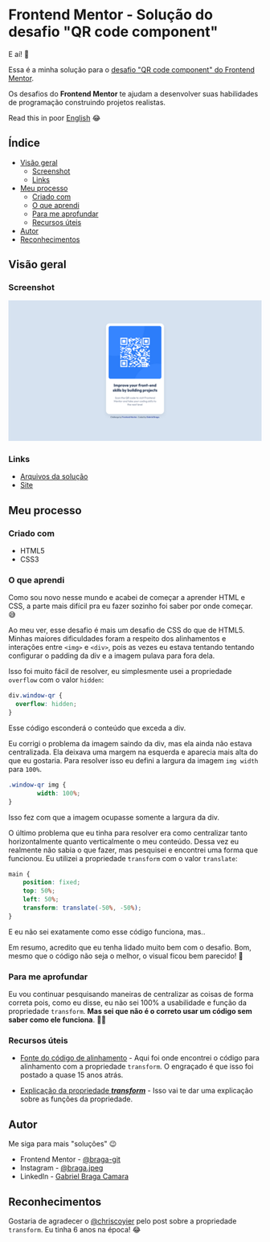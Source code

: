 # Frontend Mentor - Solução do desafio "QR code component"

E aí! :call_me_hand:	

Essa é a minha solução para o [desafio "QR code component" do Frontend Mentor](https://www.frontendmentor.io/challenges/qr-code-component-iux_sIO_H). 

Os desafios do **Frontend Mentor** te ajudam a desenvolver suas habilidades de programação construindo projetos realistas. 

Read this in poor [English](README.md) :joy:	

## Índice

- [Visão geral](#visão-geral)
  - [Screenshot](#screenshot)
  - [Links](#links)
- [Meu processo](#meu-processo)
  - [Criado com](#criado-com)
  - [O que aprendi](#o-que-aprendi)
  - [Para me aprofundar](#para-me-aprofundar)
  - [Recursos úteis](#recursos-úteis)
- [Autor](#autor)
- [Reconhecimentos](#reconhecimentos)

## Visão geral

### Screenshot

![Minha solução](https://github.com/braga-git/frontendmentor-qrcode-component/blob/main/design/mydesktop-design.png)

### Links

- [Arquivos da solução](https://github.com/braga-git/frontendmentor-qrcode-component)
- [Site](https://braga-git.github.io/frontendmentor-qrcode-component/)

## Meu processo

### Criado com

- HTML5
- CSS3

### O que aprendi

Como sou novo nesse mundo e acabei de começar a aprender HTML e CSS, a parte mais difícil pra eu fazer sozinho foi saber por onde começar. :sweat_smile:	

Ao meu ver, esse desafio é mais um desafio de CSS do que de HTML5. Minhas maiores dificuldades foram a respeito dos alinhamentos e interações entre `<img>` e `<div>`, pois as vezes eu estava tentando tentando configurar o padding da div e a imagem pulava para fora dela.

Isso foi muito fácil de resolver, eu simplesmente usei a propriedade `overflow` com o valor `hidden`:

```css
div.window-qr {
  overflow: hidden;
} 
```

Esse código esconderá o conteúdo que exceda a div.

Eu corrigi o problema da imagem saindo da div, mas ela ainda não estava centralizada. Ela deixava uma margem na esquerda e aparecia mais alta do que eu gostaria. Para resolver isso eu defini a largura da imagem `img width` para `100%`. 

```css
.window-qr img {
        width: 100%;
}
```

Isso fez com que a imagem ocupasse somente a largura da div. 

O último problema que eu tinha para resolver era como centralizar tanto horizontalmente quanto verticalmente o meu conteúdo. Dessa vez eu realmente não sabia o que fazer, mas pesquisei e encontrei uma forma que funcionou. Eu utilizei a propriedade `transform` com o valor `translate`:

```css
main {
    position: fixed;
    top: 50%;
    left: 50%;
    transform: translate(-50%, -50%);
}
```

E eu não sei exatamente como esse código funciona, mas..

Em resumo, acredito que eu tenha lidado muito bem com o desafio. Bom, mesmo que o código não seja o melhor, o visual ficou bem parecido! :rofl:				

### Para me aprofundar

Eu vou continuar pesquisando maneiras de centralizar as coisas de forma correta pois, como eu disse, eu não sei 100% a usabilidade e função da propriedade `transform`. **Mas sei que não é o correto usar um código sem saber como ele funciona**. :man_shrugging:

### Recursos úteis

- [Fonte do código de alinhamento](https://css-tricks.com/quick-css-trick-how-to-center-an-object-exactly-in-the-center/) - Aqui foi onde encontrei o código para alinhamento com a propriedade `transform`. O engraçado é que isso foi postado a quase 15 anos atrás.

- [Explicação da propriedade __*transform*__](https://developer.mozilla.org/en-US/docs/Web/CSS/transform) - Isso vai te dar uma explicação sobre as funções da propriedade.

## Autor

Me siga para mais "soluções" :wink: 

- Frontend Mentor - [@braga-git](https://www.frontendmentor.io/profile/braga-git)
- Instagram - [@braga.jpeg](https://www.instagram.com/braga.jpeg/)
- LinkedIn - [Gabriel Braga Camara](https://www.linkedin.com/in/gabrielbragacamara/)

## Reconhecimentos

Gostaria de agradecer o [@chriscoyier](https://github.com/chriscoyier) pelo post sobre a propriedade `transform`. Eu tinha 6 anos na época! :joy:
